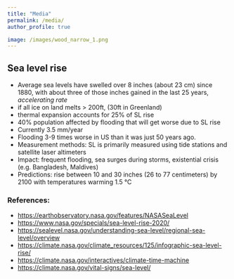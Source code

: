 ```yaml
---
title: "Media"
permalink: /media/
author_profile: true

image: /images/wood_narrow_1.png
---
```


## Sea level rise

- Average sea levels have swelled over 8 inches (about 23 cm) since 1880, with about three of those inches gained in the last 25 years, *accelerating rate*
- if all ice on land melts > 200ft, (30ft in Greenland)
- thermal expansion accounts for 25% of SL rise
- 40% population affected by flooding that will get worse due to SL rise
- Currently 3.5 mm/year
- Flooding 3-9 times worse in US than it was just 50 years ago.
- Measurement methods: SL is primarily measured using tide stations and satellite laser altimeters
- Impact: frequent flooding, sea surges during storms, existential crisis (e.g. Bangladesh, Maldives)
- Predictions: rise between 10 and 30 inches (26 to 77 centimeters) by 2100 with temperatures warming 1.5 °C

### References:
- https://earthobservatory.nasa.gov/features/NASASeaLevel
- https://www.nasa.gov/specials/sea-level-rise-2020/
- https://sealevel.nasa.gov/understanding-sea-level/regional-sea-level/overview
- https://climate.nasa.gov/climate_resources/125/infographic-sea-level-rise/
- https://climate.nasa.gov/interactives/climate-time-machine 
- https://climate.nasa.gov/vital-signs/sea-level/



